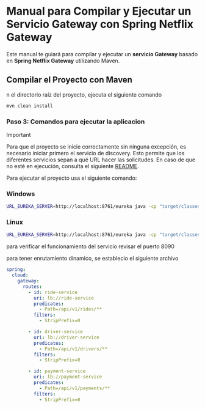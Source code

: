 # Manual para Compilar y Ejecutar un Servicio Gateway con Spring Netflix Gateway

Este manual te guiará para compilar y ejecutar un **servicio Gateway** basado en **Spring Netflix Gateway** utilizando Maven.


## Compilar el Proyecto con Maven

n el directorio raíz del proyecto, ejecuta el siguiente comando

```bash
mvn clean install
```

### Paso 3: Comandos para ejecutar la aplicacion

>[!IMPORTANT]
Para que el proyecto se inicie correctamente sin ninguna excepción, es necesario iniciar primero el servicio de discovery. Esto permite que los diferentes servicios sepan a qué URL hacer las solicitudes. En caso de que no esté en ejecución, consulta el siguiente [README](../discovery-service/README.md).

Para ejecutar el proyecto usa el siguiente comando:

### Windows


```bash
URL_EUREKA_SERVER=http://localhost:8761/eureka java -cp "target/classes;target/dependency/*" com.escuelaing.edu.co.distribuited_systems.servicio_gateway.ServicioGatewayApplication
```

### Linux

```bash
URL_EUREKA_SERVER=http://localhost:8761/eureka java -cp "target/classes:target/dependency/*" com.escuelaing.edu.co.distribuited_systems.servicio_gateway.ServicioGatewayApplication
```


para verificar el funcionamiento del servicio revisar el puerto 8090


para tener enrutamiento dinamico, se establecio el siguiente archivo

```yml
spring:
  cloud:
    gateway:
      routes:
        - id: ride-service
          uri: lb://ride-service
          predicates:
            - Path=/api/v1/rides/**
          filters:
            - StripPrefix=0

        - id: driver-service
          uri: lb://driver-service
          predicates:
            - Path=/api/v1/drivers/**
          filters:
            - StripPrefix=0

        - id: payment-service
          uri: lb://payment-service
          predicates:
            - Path=/api/v1/payments/**
          filters:
            - StripPrefix=0
```